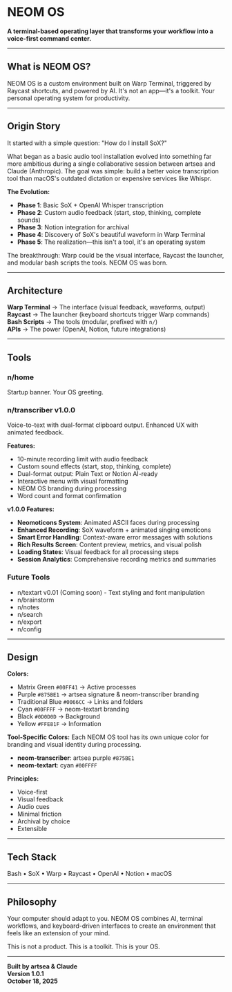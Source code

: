 # NEOM OS

**A terminal-based operating layer that transforms your workflow into a voice-first command center.**

---

## What is NEOM OS?

NEOM OS is a custom environment built on Warp Terminal, triggered by Raycast shortcuts, and powered by AI. It's not an app—it's a toolkit. Your personal operating system for productivity.

---

## Origin Story

It started with a simple question: "How do I install SoX?"

What began as a basic audio tool installation evolved into something far more ambitious during a single collaborative session between artsea and Claude (Anthropic). The goal was simple: build a better voice transcription tool than macOS's outdated dictation or expensive services like Whispr.

**The Evolution:**
- **Phase 1**: Basic SoX + OpenAI Whisper transcription
- **Phase 2**: Custom audio feedback (start, stop, thinking, complete sounds)
- **Phase 3**: Notion integration for archival
- **Phase 4**: Discovery of SoX's beautiful waveform in Warp Terminal
- **Phase 5**: The realization—this isn't a tool, it's an operating system

The breakthrough: Warp could be the visual interface, Raycast the launcher, and modular bash scripts the tools. NEOM OS was born.

---

## Architecture

**Warp Terminal** → The interface (visual feedback, waveforms, output)  
**Raycast** → The launcher (keyboard shortcuts trigger Warp commands)  
**Bash Scripts** → The tools (modular, prefixed with `n/`)  
**APIs** → The power (OpenAI, Notion, future integrations)

---

## Tools

### n/home
Startup banner. Your OS greeting.

### n/transcriber v1.0.0
Voice-to-text with dual-format clipboard output. Enhanced UX with animated feedback.

**Features:**
- 10-minute recording limit with audio feedback
- Custom sound effects (start, stop, thinking, complete)
- Dual-format output: Plain Text or Notion AI-ready
- Interactive menu with visual formatting
- NEOM OS branding during processing
- Word count and format confirmation

**v1.0.0 Features:**
- **Neomoticons System**: Animated ASCII faces during processing
- **Enhanced Recording**: SoX waveform + animated singing emoticons
- **Smart Error Handling**: Context-aware error messages with solutions
- **Rich Results Screen**: Content preview, metrics, and visual polish
- **Loading States**: Visual feedback for all processing steps
- **Session Analytics**: Comprehensive recording metrics and summaries

### Future Tools
- n/textart v0.01 (Coming soon) - Text styling and font manipulation
- n/brainstorm
- n/notes
- n/search
- n/export
- n/config

---

## Design

**Colors:**
- Matrix Green `#00FF41` → Active processes
- Purple `#875BE1` → artsea signature & neom-transcriber branding
- Traditional Blue `#0066CC` → Links and folders
- Cyan `#00FFFF` → neom-textart branding
- Black `#0D0D0D` → Background
- Yellow `#FFE81F` → Information

**Tool-Specific Colors:**
Each NEOM OS tool has its own unique color for branding and visual identity during processing.
- **neom-transcriber**: artsea purple `#875BE1`
- **neom-textart**: cyan `#00FFFF`

**Principles:**
- Voice-first
- Visual feedback
- Audio cues
- Minimal friction
- Archival by choice
- Extensible

---

## Tech Stack

Bash • SoX • Warp • Raycast • OpenAI • Notion • macOS

---

## Philosophy

Your computer should adapt to you. NEOM OS combines AI, terminal workflows, and keyboard-driven interfaces to create an environment that feels like an extension of your mind.

This is not a product. This is a toolkit. This is your OS.

---

**Built by artsea & Claude**  
**Version 1.0.1**  
**October 18, 2025**
